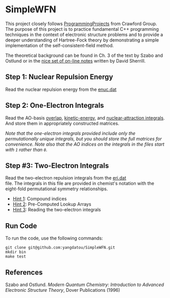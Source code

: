 # SimpleWFN
This project closely follows [ProgrammingProjects](https://github.com/CrawfordGroup/ProgrammingProjects/tree/master/Project%2301) from Crawford Group. 
The purpose of this project is to practice fundamental C++ programming techniques in the context of electronic structure problems and to provide a deeper
understanding of Hartree-Fock theory by demonstrating a simple implementation of the self-consistent-field method. 

The theoretical background can be found in Ch. 3 of the text by Szabo and Ostlund or in the 
[nice set of on-line notes](http://vergil.chemistry.gatech.edu/notes/hf-intro/hf-intro.html) written by David Sherrill.

## Step 1: Nuclear Repulsion Energy

Read the nuclear repulsion energy from the [enuc.dat](./input/h2o/STO-3G/enuc.dat)

## Step 2: One-Electron Integrals

Read the AO-basis [overlap](./input/h2o/STO-3G/s.dat), [kinetic-energy](./input/h2o/STO-3G/t.dat), and [nuclear-attraction integrals](./input/h2o/STO-3G/v.dat). And store them in appropriately constructed matrices. 

*Note that the one-electron integrals provided include only the *permutationally unique* integrals, but you should store the full matrices for convenience. Note also that the AO indices on the integrals in the files start with `1` rather than `0`.*

## Step #3: Two-Electron Integrals

Read the two-electron repulsion integrals from the  [eri.dat](./input/h2o/STO-3G/eri.dat)  
file. The integrals in this file are provided in chemist's notation with the eight-fold permutational symmetry relationships.

  * [Hint 1](./hints/hint3-1.md): Compound indices
  * [Hint 2](./hints/hint3-2.md): Pre-Computed Lookup Arrays
  * [Hint 3](./hints/hint3-3.md): Reading the two-electron integrals


<!--

## Step 4: Build the Orthogonalization Matrix

Diagonalize the overlap matrix:



where L<sub>S</sub> is the matrix of eigenvectors (columns) and &Lambda;<sub>S</sub> is the diagonal matrix of corresponding eigenvalues.

Build the symmetric orthogonalization matrix using:



where the tilde denotes the matrix transpose.

  * [Hint 1](./hints/hint4-1.md): S<sup>-1/2</sup> Matrix


## Step 5: Build the Initial Guess Density

Form an initial (guess) Fock matrix in the orthonormal AO basis using the core Hamiltonian as a guess:



Diagonalize the Fock matrix:



Note that the &epsilon;<sub>0</sub> matrix contains the initial orbital energies.

Transform the eigenvectors into the original (non-orthogonal) AO basis:



Build the density matrix using the occupied MOs:



where *m* indexes the columns of the coefficient matrices, and the summation includes only the occupied spatial MOs.

  * [Hint 1](./hints/hint5-1.md): Transformed Fock matrix
  * [Hint 2](./hints/hint5-2.md): Initial MO Coefficients
  * [Hint 3](./hints/hint5-3.md): Initial Density Matrix

## Step 6: Compute the Inital SCF Energy

The SCF electronic energy may be computed using the density matrix as:



The total energy is the sum of the electronic energy and the nuclear repulsion energy:



where *0* denotes the initial SCF energy.

 * [Hint 1](./hints/hint6-1.md): Initial Electronic Energy

## Step #7: Compute the New Fock Matrix 

Start the SCF iterative procedure by building a new Fock matrix using the previous iteration's density as:



where the double-summation runs over all the AOs and *i-1* denotes the density for the last iteration.

  * [Hint 1](./hints/hint7-1.md): New Fock Matrix
  * [Hint 2](./hints/hint7-2.md): Fock-Build Code

## Step #8: Build the New Density Matrix 

Form the new density matrix following the same procedure as in Step #5 above:

Orthogonalize:



Diagonalize:



Back-transform:



Compute the density:



where *i* denotes the current iteration density.

## Step #9: Compute the New SCF Energy 

Compute the new SCF energy as before:



where *i* denotes the SCF energy for the *i*th iteration.

## Step #10: Test for Convergence 
Test both the energy and the density for convergence:



If the difference in consecutive SCF energy and the root-mean-squared difference in consecutive densities do not fall below the prescribed thresholds, return to Step #7 and continue from there.

  * [Hint 1](./hints/hint10-1.md): Energies for Each Iteration

## Additional Concepts
###  The MO-Basis Fock Matrix
At convergence, the canonical Hartree-Fock MOs are, by definition, eigenfunctions of the Fock operator, viz.



If we multiply on the left by an arbitrary MO and integrate, we obtain:



In other words, the Fock matrix should be diagonal in the MO basis, with the orbital energies as its diagonal elements.  We can demonstrate this explicitly using the AO-basis Fock matrix by first re-writing the above expression using the LCAO-MO coefficients:



Use the above equation to transform the Fock matrix from the AO basis to the MO basis and demonstrate that it is indeed diagonal (to within the convergence limits of the SCF iterative procedure).

### One-Electron Properties 
As discussed in detail in Ch. 3 of the text by Szabo and Ostlund, the calculation of one-electron properties requires density matrix and the relevant property integrals.  The electronic contribution to the electric-dipole moment may be computed using,



where the vector notation implies three sets of dipole-moment integrals -- one for each Cartesian component of the dipole operator.

Two points to note:
  - In order to compute the total dipole moment, you must include the nuclear contribution, which requires the atomic numbers and Cartesian coordinates of the nuclei, in addition to the above.
  - The factor 2 appearing above arises because the definition of the density used in this project differs from that used in Szabo & Ostlund.

The test cases provided below include the structural information dipole integrals needed to compute the dipole moment.

### Population Analysis/Atomic Charges
A Mulliken population analysis (also described in Szabo & Ostlund, Ch. 3) requires the overlap integrals and the electron density, in addition to information about the number of basis functions centered on each atom.  The charge on atom *A* may be computed as:



where the summation is limited to only those basis functions centered on atom *A*.
-->


## Run Code
To run the code, use the following commands:
```
git clone git@github.com:yangdatou/SimpleWFN.git
mkdir bin
make test
```

## References
Szabo and Ostlund. *Modern Quantum Chemistry: Introduction to Advanced Electronic Structure Theory*, Dover Publications (1996)